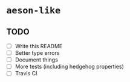 # `aeson-like`

## TODO

- [ ] Write this README
- [ ] Better type errors
- [ ] Document things
- [ ] More tests (including hedgehog properties)
- [ ] Travis CI
